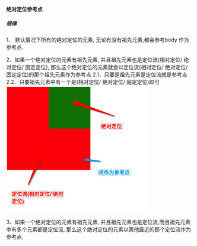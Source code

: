 #### 绝对定位参考点

##### 规律
1、 默认情况下所有的绝对定位的元素, 无论有没有祖先元素,都会参考body 作为参考点.

2、如果一个绝对定位的元素有祖先元素, 并且祖先元素也是定位流(相对定位/ 绝对定位/ 固定定位), 那么这个绝对定位的元素就会以定位流(相对定位/ 绝对定位/ 固定定位)的那个祖先元素作为参考点
2.1、只要是祖先元素是定位流就是参考点
2.2、只要祖先元素中有一个是(相对定位/ 绝对定位/ 固定定位)即可
![](/assets/cankaodian.png)

3、如果一个绝对定位的元素有祖先元素, 并且祖先元素也是定位流,而且祖先元素中有多个元素都是定位流, 那么这个绝对定位的元素以离他最近的那个定位流作为参考点.
